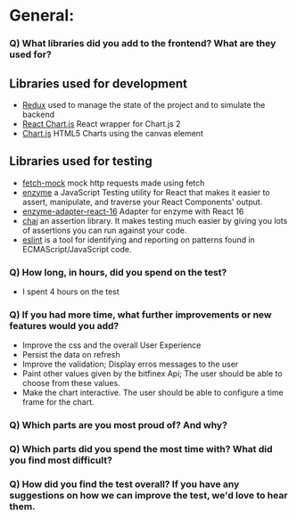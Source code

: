 # General:

### Q) What libraries did you add to the frontend? What are they used for?

## Libraries used for development
   - [Redux](https://redux.js.org/) used to manage the state of the project and to simulate the backend
   - [React Chart.js](https://github.com/jerairrest/react-chartjs-2) React wrapper for Chart.js 2
   - [Chart.js](https://github.com/chartjs/Chart.js) HTML5 Charts using the canvas element

## Libraries used for testing
   - [fetch-mock](https://github.com/wheresrhys/fetch-mock) mock http requests made using fetch
   - [enzyme](https://github.com/airbnb/enzyme) a JavaScript Testing utility for React that makes it easier to assert, manipulate, and traverse your React Components' output.
   - [enzyme-adapter-react-16](https://github.com/airbnb/enzyme) Adapter for enzyme with React 16
   - [chai](https://github.com/chaijs/chai) an assertion library. It makes testing much easier by giving you lots of assertions you can run against your code.
   - [eslint](https://github.com/eslint/eslint) is a tool for identifying and reporting on patterns found in ECMAScript/JavaScript code.

### Q) How long, in hours, did you spend on the test?

   - I spent 4 hours on the test

### Q) If you had more time, what further improvements or new features would you add?

   - Improve the css and the overall User Experience
   - Persist the data on refresh
   - Improve the validation; Display erros messages to the user
   - Paint other values given by the bitfinex Api; The user should be able to choose from these values.
   - Make the chart interactive. The user should be able to configure a time frame for the chart.

### Q) Which parts are you most proud of? And why?

### Q) Which parts did you spend the most time with? What did you find most difficult?

### Q) How did you find the test overall? If you have any suggestions on how we can improve the test, we'd love to hear them.

